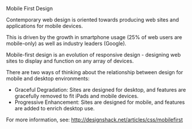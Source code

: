 Mobile First Design

Contemporary web design is oriented towards producing web sites and applications for mobile devices.

This is driven by the growth in smartphone usage (25% of web users are mobile-only) as well as industry leaders (Google).

Mobile-first design is an evolution of responsive design - designing web sites to display and function on any array of devices.

There are two ways of thinking about the relationship between design for mobile and desktop environments:

- Graceful Degradation: Sites are designed for desktop, and features are gracefully removed to fit iPads and mobile devices.
- Progressive Enhancement: Sites are designed for mobile, and features are added to enrich desktop use.

For more information, see: http://designshack.net/articles/css/mobilefirst
